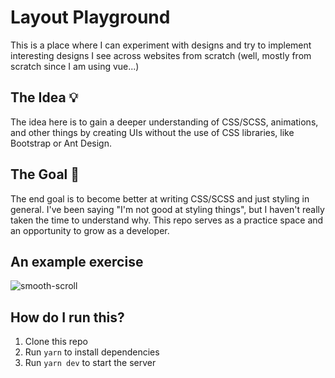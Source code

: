 # Layout Playground

This is a place where I can experiment with designs and try to implement interesting designs I see across websites from scratch (well, mostly from scratch since I am using vue...)

## The Idea 💡
The idea here is to gain a deeper understanding of CSS/SCSS, animations, and other things by creating UIs without the use of CSS libraries, like Bootstrap or Ant Design.

## The Goal 🥅
The end goal is to become better at writing CSS/SCSS and just styling in general. I've been saying "I'm not good at styling things", but I haven't really taken the time to understand why. This repo serves as a practice space and an opportunity to grow as a developer.

## An example exercise
![smooth-scroll](https://user-images.githubusercontent.com/7400747/87839894-e73f5f00-c86a-11ea-94fe-0e27400125b3.gif)

## How do I run this?
1. Clone this repo
2. Run `yarn` to install dependencies
3. Run `yarn dev` to start the server
